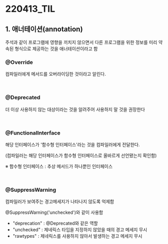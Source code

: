# 220413_TIL

## 1. 애너테이션(annotation)

주석과 같이 프로그램에 영향을 끼치지 않으면서 다른 프로그램을 위한 정보를 미리 약속된 형식으로 제공하는 것을 애너테이션이라고 함

### @Override

컴파일러에게 메서드를 오버라이딩한 것이라고 알린다.

<br>

### @Deprecated

더 이상 사용하지 않는 대상이라는 것을 알려주어 사용하지 말 것을 권장한다

<br>

### @FunctionalInterface

해당 인터페이스가 '함수형 인터페이스'라는 것을 컴파일러에게 전달한다.

(컴파일러는 해당 인터페이스가 함수형 인터페이스로 올바르게 선언됐는지 확인함)

※ 함수형 인터페이스 : 추상 메서드가 하나뿐인 인터페이스

<br>

### @SuppressWarning

컴파일러가 보여주는 경고메세지가 나타나지 않도록 억제함

@SuppressWarning('unchecked')와 같이 사용함

- "deprecation" : @Deprecated와 같은 역할
- "unchecked" : 제네릭스 타입을 지정하지 않았을 때의 경고 메세지 무시
- "rawtypes" : 제네릭스를 사용하지 않아서 발생하는 경고 메세지 무시


